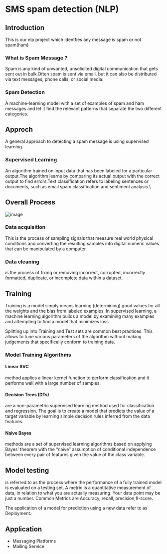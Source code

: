 # SMS spam detection (NLP)

## Introduction
This is our nlp project which identfies any message is spam or not spam(ham)

### What is Spam Message ?
Spam is any kind of unwanted, unsolicited digital communication that gets sent out in bulk.Often spam is sent via email, but it can also be distributed via text messages, phone calls, or social media.

### Spam Detection 
A machine-learning model with a set of examples of spam and ham messages and let it find the relevant patterns that separate the two different categories.

## Approch
A general approach to detecting a spam message is using supervised learning.

### Supervised Learning
An algorithm trained on input data that has been labeled for a particular output.The algorithm learns by comparing its actual output with
the correct output to find errors.Text classification refers to labeling sentences or documents, such as email spam classification and sentiment analysis.\


## Overall Process
![image](https://user-images.githubusercontent.com/83369330/169146083-4ad2c203-1c6c-41b4-b26d-104fe862ce7f.png)

### Data acquisition
This is the process of sampling signals that measure real world physical conditions and converting the resulting samples into digital
numeric values that can be manipulated by a computer.

### Data cleaning
is the process of fixing or removing
incorrect, corrupted, incorrectly formatted, duplicate, or
incomplete data within a dataset.

## Training
Training is a  model simply means learning (determining) good values for all
the weights and the bias from labeled examples. In supervised learning, a
machine learning algorithm builds a model by examining many examples
and attempting to find a model that minimizes loss

Splitting up into Training and Test sets are common best practices. This allows
to tune various parameters of the algorithm without making judgements that
specifically conform to training data.

### Model Training Algorithms

#### Linear SVC 
method applies a linear kernel function to perform classification and it performs well with a large number of samples.

#### Decision Trees (DTs)
are a non-parametric supervised learning method used for
classification and regression. The goal is to create a model that predicts the value
of a target variable by learning simple decision rules inferred from the data
features.

#### Naive Bayes
methods are a set of supervised learning algorithms based on applying Bayes’ theorem with the “naive” assumption of conditional independence between
every pair of features given the value of the class variable.

## Model testing
is referred to as the process where the performance of a fully trained
model is evaluated on a testing set.
A metric is a quantitative measurement of data, in relation to what you are
actually measuring. Your data point may be just a number. Common Metrics are
Accuracy, recall, precision,fl-score.

The application of a model for prediction using a new data refer to as Deployment.

## Application
* Messaging Platforms
* Mailing Service

